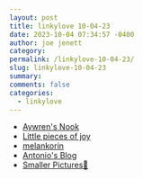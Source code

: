 ```yaml
---
layout: post
title: linkylove 10-04-23
date: 2023-10-04 07:34:57 -0400
author: joe jenett
category: 
permalink: /linkylove-10-04-23/
slug: linkylove-10-04-23
summary: 
comments: false
categories:
  - linkylove
---
```

<ul class="linkylove">
	<li><a title="Aywren's Nook | Gaming & Geek Blog " href="https://aywren.com/">Aywren's Nook</a></li>
	<li><a title="Ray, but also Annalisa or Anna" href="https://ray-of-sunshine.net/">Little pieces of joy</a></li>
	<li><a title="Kori" href="https://melankorin.net/">melankorin</a></li>
	<li><a title="Antonio Rodrigues" href="https://antonio.is/">Antonio's Blog</a></li>
	<li><a title="Smaller Pictures" href="https://smaller-pictures.appspot.com/">Smaller Pictures</a><a href="https://pinboard.in/u:numike">📌</a></li>
</ul>

<a href="https://brid.gy/publish/mastodon"></a>
